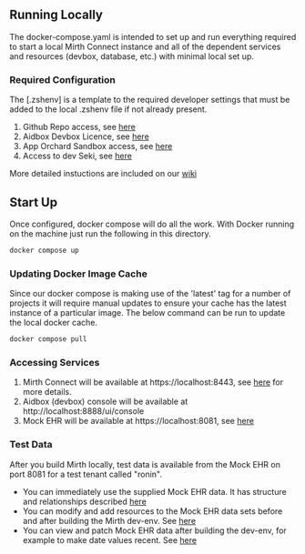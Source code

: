 ## Running Locally

The docker-compose.yaml is intended to set up and run everything required to start a local Mirth Connect instance and
all of the dependent services and resources (devbox, database, etc.) with minimal local set up. 

### Required Configuration

The [.zshenv] is a template to the required developer settings that must be added to the local .zshenv file if not
already present.

1. Github Repo access,
   see [here](https://projectronin.atlassian.net/wiki/spaces/ENG/pages/1645740033/GitHub+-+interops+onboarding#GitHub-interopsonboarding-Packages)
2. Aidbox Devbox Licence, see [here](https://docs.aidbox.app/getting-started/installation/setup-aidbox.dev)
3. App Orchard Sandbox access,
   see [here](https://projectronin.atlassian.net/wiki/spaces/ENG/pages/1620279305/Uses+for+AppOrchard+in+Development#AO_SANDBOX_KEY-for-.env-and-.zshenv-Files)
4. Access to dev Seki, see [here](https://github.com/projectronin/interop-mirth-channels#readme)

More detailed instuctions are included on
   our [wiki](https://projectronin.atlassian.net/wiki/spaces/ENG/pages/1687552027/Development+Environment)

## Start Up

Once configured, docker compose will do all the work. With Docker running on the machine just run the following in this
directory.

```bash
docker compose up
```

### Updating Docker Image Cache

Since our docker compose is making use of the 'latest' tag for a number of projects it will require manual updates to
ensure your cache has the latest instance of a particular image. The below command can be run to update the local docker
cache.

```bash
docker compose pull
```

### Accessing Services

1. Mirth Connect will be available at https://localhost:8443,
   see [here](https://projectronin.atlassian.net/wiki/spaces/ENG/pages/1595867140/Mirth#Create-a-Mirth-Admin-UI-connection)
   for more details.
2. Aidbox (devbox) console will be available at http://localhost:8888/ui/console
3. Mock EHR will be available at https://localhost:8081, see [here](https://github.com/projectronin/interop-mock-ehr)

### Test Data

After you build Mirth locally, test data is available from the Mock EHR on port 8081 for a test tenant called "ronin".

* You can immediately use the supplied Mock EHR data. It has structure and relationships
  described [here](https://github.com/projectronin/interop-mock-ehr/blob/master/init/README.md)
* You can modify and add resources to the Mock EHR data sets before and after building the Mirth dev-env.
  See [here](https://github.com/projectronin/interop-mock-ehr/blob/master/init/README.md)
* You can view and patch Mock EHR data after building the dev-env, for example to make date values recent.
  See [here](https://github.com/projectronin/interop-mock-ehr/blob/master/init/README.md)
